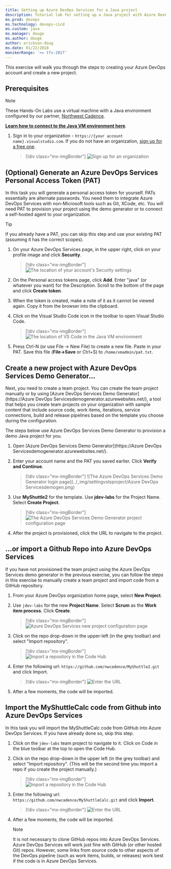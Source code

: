 ```yaml
---
title: Setting up Azure DevOps Services for a Java project 
description: Tutorial lab for setting up a Java project with Azure DevOps
ms.prod: devops
ms.technology: devops-cicd
ms.custom: java
ms.manager: douge
ms.author: douge
author: erickson-doug
ms.date: 01/22/2018
monikerRange: '>= tfs-2017'
---
```



This exercise will walk you through the steps to creating your Azure DevOps account and create a new project. 

## Prerequisites

> [!NOTE]
> These Hands-On Labs use a virtual machine with a Java environment configured by our partner, [Northwest Cadence](https://www.nwcadence.com/).
>
> **[Learn how to connect to the Java VM environment here](https://github.com/nwcadence/java-dev-vsts)**.

1. Sign in to your organization - `https://{your account name}.visualstudio.com`. If you do not have an organization, [sign up for a free one](https://visualstudio.microsoft.com/team-services/).

   > [!div class="mx-imgBorder"]
   > ![Sign up for an organization](../_img/settingvstsproject/newaccount.png)

## (Optional) Generate an Azure DevOps Services Personal Access Token (PAT)

In this task you will generate a personal access token for yourself. PATs essentially are alternate passwords. You need them to integrate Azure DevOps Services with non-Microsoft tools such as Git, XCode, etc. You will need PAT to provision your project using the demo generator or to connect a self-hosted agent to your organization.

> [!TIP]
> If you already have a PAT, you can skip this step and use your existing PAT (assuming it has the correct scopes).

1. On your Azure DevOps Services page, in the upper right, click on your profile image and click **Security**.

   > [!div class="mx-imgBorder"]
   > ![The location of your account's Security settings](../_img/settingvstsproject/click-security.png)

2. On the Personal access tokens page, click **Add**. Enter "java" (or whatever you want) for the Description. Scroll to the bottom of the page and click **Create token**.

3. When the token is created, make a note of it as it cannot be viewed again. Copy it from the browser into the clipboard.

4. Click on the Visual Studio Code icon in the toolbar to open Visual Studio Code.

   > [!div class="mx-imgBorder"]
   > ![The location of VS Code in the Java VM environment](../_img/settingvstsproject/vs-code.png)

5. Press Ctrl-N (or use File -> New File) to create a new file. Paste in your PAT. Save this file (**File->Save** or Ctrl+S) to `/home/vmadmin/pat.txt`.

## Create a new project with Azure DevOps Services Demo Generator...

Next, you need to create a team project. You can create the team project manually or by using [Azure DevOps Services Demo Generator](https://Azure DevOps Servicesdemogenerator.azurewebsites.net/), a tool that helps you create team projects on your organization with sample content that include source code, work items, iterations, service connections, build and release pipelines based on the template you choose during the configuration.

The steps below use Azure DevOps Services Demo Generator to provision a demo Java project for you.

1. Open [Azure DevOps Services Demo Generator](https://Azure DevOps Servicesdemogenerator.azurewebsites.net/).

2. Enter your account name and the PAT you saved earlier. Click **Verify and Continue**.

   > [!div class="mx-imgBorder"]
   > ![The Azure DevOps Services Demo Generator login page](../_img/settingvstsproject/Azure DevOps Servicesdemogen.png)

3. Use **MyShuttle2** for the template. Use **jdev-labs** for the Project Name. Select **Create Project**.

   > [!div class="mx-imgBorder"]
   > ![The Azure DevOps Services Demo Generator project configuration page](../_img/settingvstsproject/create-project.png)

4. After the project is provisioned, click the URL to navigate to the project.


## ...or import a Github Repo into Azure DevOps Services

If you have not provisioned the team project using the Azure DevOps Services demo generator in the previous exercise, you can follow the steps in this exercise to manually create a team project and import code from a GitHub repository.

1. From your Azure DevOps organization home page, select **New Project**.

1. Use `jdev-labs` for the new **Project Name**. Select **Scrum** as the **Work item process**. Click **Create**.

   > [!div class="mx-imgBorder"]
   > ![Azure DevOps Services new project configuration page](../_img/settingvstsproject/newproject.png)

1. Click on the repo drop-down in the upper-left (in the grey toolbar) and select "Import repository".

   > [!div class="mx-imgBorder"]
   > ![Import a repository in the Code Hub](../_img/settingvstsproject/import-repo.png)

1. Enter the following url: `https://github.com/nwcadence/MyShuttle2.git` and click Import.

   > [!div class="mx-imgBorder"]
   > ![Enter the URL](../_img/settingvstsproject/import-myshuttle2-url.png)

1. After a few moments, the code will be imported.

## Import the MyShuttleCalc code from Github into Azure DevOps Services

In this task you will import the MyShuttleCalc code from GitHub into Azure DevOps Services. If you have already done so, skip this step.

1. Click on the `jdev-labs` team project to navigate to it. Click on Code in the blue toolbar at the top to open the Code Hub.

1. Click on the repo drop-down in the upper left (in the grey toolbar) and select "Import repository". (This will be the second time you import a repo if you create the project manually.)

   > [!div class="mx-imgBorder"]
   > ![Import a repository in the Code Hub](../_img/settingvstsproject/import-repo.png)

1. Enter the following url: `https://github.com/nwcadence/MyShuttleCalc.git` and click **Import**.

   > [!div class="mx-imgBorder"]
   > ![Enter the URL](../_img/settingvstsproject/import-myshuttlecalc-url.png)
    
1. After a few moments, the code will be imported.

   > [!NOTE]
   > It is not necessary to clone GitHub repos into Azure DevOps Services. Azure DevOps Services will work just fine with GitHub (or other hosted Git) repos. However, some links from source code to other aspects of the DevOps pipeline (such as work items, builds, or releases) work best if the code is in Azure DevOps Services.

